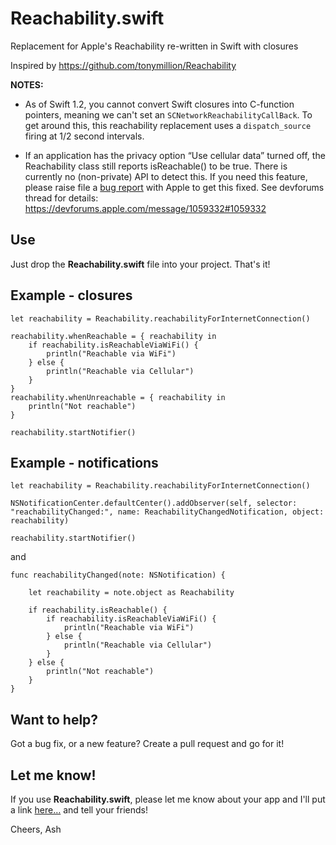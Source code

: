 # Reachability.swift

Replacement for Apple's Reachability re-written in Swift with closures

Inspired by https://github.com/tonymillion/Reachability 

**NOTES:**

- As of Swift 1.2, you cannot convert Swift closures into C-function pointers, meaning we can't set an `SCNetworkReachabilityCallBack`. To get around this, this reachability replacement uses a `dispatch_source` firing at 1/2 second intervals.

- If an application has the privacy option “Use cellular data” turned off, the Reachability class still reports isReachable() to be true. There is currently no (non-private) API to detect this. If you need this feature, please raise file a [bug report](https://bugreport.apple.com) with Apple to get this fixed. See devforums thread for details: https://devforums.apple.com/message/1059332#1059332

## Use

Just drop the **Reachability.swift** file into your project. That's it!

## Example - closures

    let reachability = Reachability.reachabilityForInternetConnection()

    reachability.whenReachable = { reachability in
        if reachability.isReachableViaWiFi() {
            println("Reachable via WiFi")
        } else {
            println("Reachable via Cellular")
        }
    }
    reachability.whenUnreachable = { reachability in
        println("Not reachable")
    }

    reachability.startNotifier()

## Example - notifications

    let reachability = Reachability.reachabilityForInternetConnection()

    NSNotificationCenter.defaultCenter().addObserver(self, selector: "reachabilityChanged:", name: ReachabilityChangedNotification, object: reachability)
    
    reachability.startNotifier()

and

    func reachabilityChanged(note: NSNotification) {

        let reachability = note.object as Reachability

        if reachability.isReachable() {
            if reachability.isReachableViaWiFi() {
                println("Reachable via WiFi")
            } else {
                println("Reachable via Cellular")
            }
        } else {
            println("Not reachable")
        }
    }

## Want to help?

Got a bug fix, or a new feature? Create a pull request and go for it!

## Let me know!

If you use **Reachability.swift**, please let me know about your app and I'll put a link [here…](https://github.com/ashleymills/Reachability.swift/wiki/Apps-using-Reachability.swift) and tell your friends! 

Cheers,
Ash

